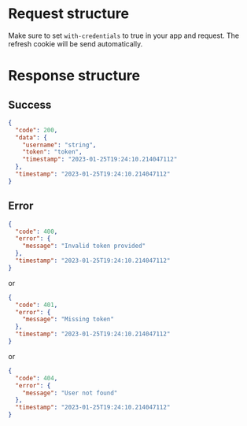 # Request structure

Make sure to set `with-credentials` to true in your app and request.
The refresh cookie will be send automatically.

# Response structure

## Success

```json
{
  "code": 200,
  "data": {
    "username": "string",
    "token": "token",
    "timestamp": "2023-01-25T19:24:10.214047112"
  },
  "timestamp": "2023-01-25T19:24:10.214047112"
}
```

## Error

```json
{
  "code": 400,
  "error": {
    "message": "Invalid token provided"
  },
  "timestamp": "2023-01-25T19:24:10.214047112"
}
```

or

```json
{
  "code": 401,
  "error": {
    "message": "Missing token"
  },
  "timestamp": "2023-01-25T19:24:10.214047112"
}
```

or

```json
{
  "code": 404,
  "error": {
    "message": "User not found"
  },
  "timestamp": "2023-01-25T19:24:10.214047112"
}
```
